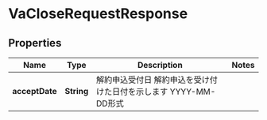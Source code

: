 
# VaCloseRequestResponse

## Properties
Name | Type | Description | Notes
------------ | ------------- | ------------- | -------------
**acceptDate** | **String** | 解約申込受付日 解約申込を受け付けた日付を示します YYYY-MM-DD形式  | 



